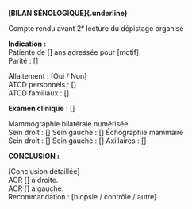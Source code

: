 **[BILAN SÉNOLOGIQUE]{.underline}**

Compte rendu avant 2ᵉ lecture du dépistage organisé

**Indication :**\
Patiente de [\] ans adressée pour [motif\].\
Parité : [\]

Allaitement : [Oui / Non\]\
ATCD personnels : [\]\
ATCD familiaux : [\]

**Examen clinique** : [\]

Mammographie bilatérale numérisée\
Sein droit :
[\]
Sein gauche :
[\]
Échographie mammaire\
Sein droit :
[\]
Sein gauche :
[\]
Axillaires : [\]

**CONCLUSION :**

[Conclusion détaillée\]\
ACR [\] à droite.\
ACR [\] à gauche.\
Recommandation : [biopsie / contrôle / autre\]
